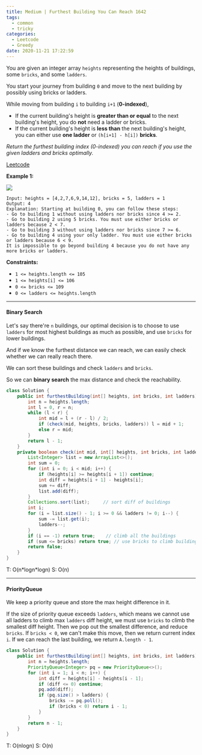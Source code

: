 ```yaml
---
title: Medium | Furthest Building You Can Reach 1642
tags:
  - common
  - tricky
categories:
  - Leetcode
  - Greedy
date: 2020-11-21 17:22:59
---
```


You are given an integer array `heights` representing the heights of buildings, some `bricks`, and some `ladders`.

You start your journey from building `0` and move to the next building by possibly using bricks or ladders.

While moving from building `i` to building `i+1` (**0-indexed**),

- If the current building's height is **greater than or equal** to the next building's height, you do **not** need a ladder or bricks.
- If the current building's height is **less than** the next building's height, you can either use **one ladder** or `(h[i+1] - h[i])` **bricks**.

*Return the furthest building index (0-indexed) you can reach if you use the given ladders and bricks optimally.*

[Leetcode](https://leetcode.com/problems/furthest-building-you-can-reach/)

<!--more-->

**Example 1:**

![](https://assets.leetcode.com/uploads/2020/10/27/q4.gif)

```
Input: heights = [4,2,7,6,9,14,12], bricks = 5, ladders = 1
Output: 4
Explanation: Starting at building 0, you can follow these steps:
- Go to building 1 without using ladders nor bricks since 4 >= 2.
- Go to building 2 using 5 bricks. You must use either bricks or ladders because 2 < 7.
- Go to building 3 without using ladders nor bricks since 7 >= 6.
- Go to building 4 using your only ladder. You must use either bricks or ladders because 6 < 9.
It is impossible to go beyond building 4 because you do not have any more bricks or ladders.
```

**Constraints:**

- `1 <= heights.length <= 105`
- `1 <= heights[i] <= 106`
- `0 <= bricks <= 109`
- `0 <= ladders <= heights.length`

---

#### Binary Search 

Let's say there're `n` buildings, our optimal decision is to choose to use `ladders` for most highest buildings as much as possible, and use `bricks` for lower buildings.

And if we know the furthest distance we can reach, we can easily check whether we can really reach there.

We can sort these buildings and check `ladders` and `bricks`.

So we can **binary search** the max distance and check the reachability.

```java
class Solution {
    public int furthestBuilding(int[] heights, int bricks, int ladders) {
        int n = heights.length;
        int l = 0, r = n;
        while (l < r) {
            int mid = l + (r - l) / 2;
            if (check(mid, heights, bricks, ladders)) l = mid + 1;
            else r = mid;
        }
        return l - 1;
    }
    private boolean check(int mid, int[] heights, int bricks, int ladders) {
        List<Integer> list = new ArrayList<>();
        int sum = 0;
        for (int i = 0; i < mid; i++) {
            if (heights[i] >= heights[i + 1]) continue;
            int diff = heights[i + 1] - heights[i];
            sum += diff;
            list.add(diff);
        }
        Collections.sort(list);     // sort diff of buildings
        int i;
        for (i = list.size() - 1; i >= 0 && ladders != 0; i--) {
            sum -= list.get(i);
            ladders--;
        }
        if (i == -1) return true;    // climb all the buildings
        if (sum <= bricks) return true; // use bricks to climb buildings
        return false;
    }
}
```

T: O(n\*logn\*logn)		S: O(n)

---

#### PriorityQueue

We keep a priority queue and store the max height difference in it.

If the size of priority queue exceeds `ladders`, which means we cannot use all ladders to climb max `ladders` diff height, we must use `bricks` to climb the smallest diff height.
Then we pop out the smallest difference, and reduce `bricks`.
If `bricks < 0`, we can't make this move, then we return current index `i`.
If we can reach the last building, we return `A.length - 1`.

```java
class Solution {
    public int furthestBuilding(int[] heights, int bricks, int ladders) {
        int n = heights.length;
        PriorityQueue<Integer> pq = new PriorityQueue<>();
        for (int i = 1; i < n; i++) {
            int diff = heights[i] - heights[i - 1];
            if (diff <= 0) continue;
            pq.add(diff);
            if (pq.size() > ladders) {
                bricks -= pq.poll();
                if (bricks < 0) return i - 1;
            }
        }
        return n - 1;
    }
}
```

T: O(nlogn)		S: O(n)

